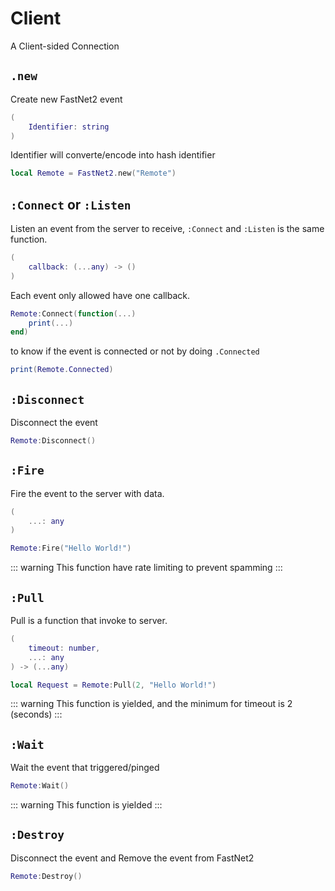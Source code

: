 # Client

A Client-sided Connection

## `.new`

Create new FastNet2 event

```lua
(
	Identifier: string
)
```

Identifier will converte/encode into hash identifier

```lua
local Remote = FastNet2.new("Remote")
```

## `:Connect` or `:Listen`

Listen an event from the server to receive, `:Connect` and `:Listen` is the same function.

```lua
(
	callback: (...any) -> ()
)
```

Each event only allowed have one callback.

```lua
Remote:Connect(function(...)
	print(...)
end)
```

to know if the event is connected or not by doing `.Connected`

```lua
print(Remote.Connected)
```

## `:Disconnect`

Disconnect the event

```lua
Remote:Disconnect()
```

## `:Fire`

Fire the event to the server with data.

```lua
(
	...: any
)
```

```lua
Remote:Fire("Hello World!")
```

::: warning
This function have rate limiting to prevent spamming
:::

## `:Pull`

Pull is a function that invoke to server.

```lua
(
	timeout: number,
	...: any
) -> (...any)
```

```lua
local Request = Remote:Pull(2, "Hello World!")
```

::: warning
This function is yielded, and the minimum for timeout is 2 (seconds)
:::

## `:Wait`

Wait the event that triggered/pinged

```lua
Remote:Wait()
```

::: warning
This function is yielded
:::

## `:Destroy`

Disconnect the event and Remove the event from FastNet2

```lua
Remote:Destroy()
```